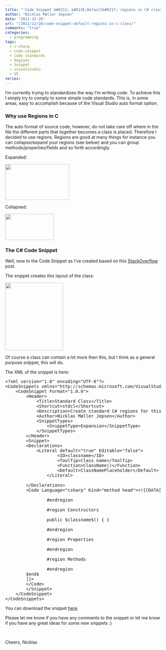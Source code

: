 ```yaml
---
title: "'Code Snippet &#8211; &#8216;Default&#8217; regions in C# class'"
author: "Nicklas Møller Jepsen"
date: "2011-12-20"
url: "/2011/12/20/code-snippet-default-regions-in-c-class/"
comments: "true"
categories:
  - programming
tags:
  - c-sharp
  - code-snippet
  - Code standards
  - Regions
  - Snippet
  - visualstudio
  - VS
series:
---
```

I&#8217;m currently trying to standardizes the way I&#8217;m writing code. To achieve this I simply try to comply to some simple code standards. This is, in some areas, easy to accomplish because of the Visual Studio auto format option.<!--more-->

###  Why use Regions in C

The auto format of source code, however, do not take care off where in the file the different parts that together becomes a class is placed. Therefore I decided to use regions. Regions are good at many things for instance you can collapse/expand your regions (see below) and you can group methods/properties/fields and so forth accordingly.

Expanded:

[<img class="alignnone size-full wp-image-77" style="border-color: initial; border-style: initial;" title="Expanded" src="http://systemout.net/wp-content/uploads/2011/12/expanded.png" alt="" width="207" height="116" />][1]

Collapsed:

<img class="alignnone size-full wp-image-78" title="Collapsed" src="http://systemout.net/wp-content/uploads/2011/12/collapsed.png" alt="" width="157" height="85" />

###  The C# Code Snippet

Well, now to the Code Snippet as I&#8217;ve created based on this <a href="http://stackoverflow.com/questions/603758/whats-the-best-way-to-layout-a-c-sharp-class" target="_blank">StackOverflow </a>post.

The snippet creates this layout of the class:

<img class="alignnone size-full wp-image-81" title="SnippetCollapsed" src="http://systemout.net/wp-content/uploads/2011/12/snippetcollapsed.png" alt="" width="187" height="219" />

Of course a class can contain a lot more then this, but I think as a general purpose snippet, this will do.

The XML of the snippet is here:

<pre class="brush: xml; title: ; notranslate" title="">&lt;?xml version="1.0" encoding="UTF-8"?&gt;
&lt;CodeSnippets xmlns="http://schemas.microsoft.com/VisualStudio/2005/CodeSnippet"&gt;
	&lt;CodeSnippet Format="1.0.0"&gt;
		&lt;Header&gt;
			&lt;Title&gt;Standard Class&lt;/Title&gt;
			&lt;Shortcut&gt;stdcl&lt;/Shortcut&gt;
			&lt;Description&gt;Create standard C# regions for this class.&lt;/Description&gt;
			&lt;Author&gt;Nicklas Møller Jepsen&lt;/Author&gt;
			&lt;SnippetTypes&gt;
				&lt;SnippetType&gt;Expansion&lt;/SnippetType&gt;
			&lt;/SnippetTypes&gt;
		&lt;/Header&gt;
		&lt;Snippet&gt;
		&lt;Declarations&gt;
			&lt;Literal default="true" Editable="false"&gt;
                    &lt;ID&gt;classname&lt;/ID&gt;
                    &lt;ToolTip&gt;Class name&lt;/ToolTip&gt;
                    &lt;Function&gt;ClassName()&lt;/Function&gt;
                    &lt;Default&gt;ClassNamePlaceholder&lt;/Default&gt;
                &lt;/Literal&gt;

		&lt;/Declarations&gt;
		&lt;Code Language="csharp" Kind="method head"&gt;&lt;![CDATA[#region Fields

				#endregion

				#region Constructors

				public $classname$() { }

				#endregion

				#region Properties

				#endregion

				#region Methods

				#endregion
		$end$
		]]&gt;
		&lt;/Code&gt;
		&lt;/Snippet&gt;
	&lt;/CodeSnippet&gt;
&lt;/CodeSnippets&gt;
</pre>

You can download the snippet <a href="http://dl.dropbox.com/u/212154/systemoutdotnet/stdcl.snippet" target="_blank">here</a>.

Please let me know if you have any comments to the snippet or let me know if you have any great ideas for some new snippets :) 

&nbsp;

Cheers, Nicklas

&nbsp;



<div style="font-size:0px;height:0px;line-height:0px;margin:0;padding:0;clear:both">
</div>

 [1]: http://systemout.net/wp-content/uploads/2011/12/expanded.png